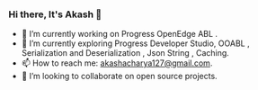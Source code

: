 ### Hi there, It's Akash 👋


 - 🔭 I’m currently working on Progress OpenEdge ABL .
 - 🌱 I’m currently exploring Progress Developer Studio, OOABL , Serialization and Deserialization , Json String , Caching.
 - 📫 How to reach me: akashacharya127@gmail.com.
 - 👯 I’m looking to collaborate on open source projects.

<!--
**Akash-Acharya/Akash-ACHARYA** is a ✨ _special_ ✨ repository because its `README.md` (this file) appears on your GitHub profile.

Here are some ideas to get you started:

- 🔭 I’m currently working on ...
- 🌱 I’m currently learning ...
- 👯 I’m looking to collaborate on ...
- 🤔 I’m looking for help with ...
- 💬 Ask me about ...
- 📫 How to reach me: ...
- 😄 Pronouns: ...
- ⚡ Fun fact: ...
-->
